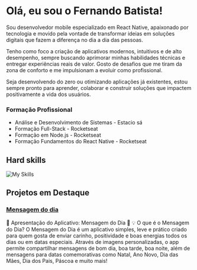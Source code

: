 # Olá, eu sou o Fernando Batista!
Sou desenvolvedor mobile especializado em React Native, apaixonado por tecnologia e movido pela vontade de transformar ideias em soluções digitais que fazem a diferença no dia a dia das pessoas.

Tenho como foco a criação de aplicativos modernos, intuitivos e de alto desempenho, sempre buscando aprimorar minhas habilidades técnicas e entregar experiências reais de valor. Gosto de desafios que me tiram da zona de conforto e me impulsionam a evoluir como profissional.

Seja desenvolvendo do zero ou otimizando aplicações já existentes, estou sempre pronto para aprender, colaborar e construir soluções que impactem positivamente a vida dos usuários.

### Formação Profissional
- Análise e Desenvolvimento de Sistemas - Estacio sá
- Formação Full-Stack - Rocketseat
- Formação em Node.js - Rocketseat
- Formação Fundamentos do React Native - Rocketseat

## Hard skills
![My Skills](https://skillicons.dev/icons?i=html,css,js,ts,react,figma,nodejs,express,mongodb,gi)

## Projetos em Destaque
### <a href="https://play.google.com/store/apps/details?id=com.fernando.bs14.mensagemdodia&pcampaignid=web_share" target="_blank">Mensagem do dia</a> 

🎉 Apresentação do Aplicativo: Mensagem do Dia 📱
💡 O que é o Mensagem do Dia?
O Mensagem do Dia é um aplicativo simples, leve e prático criado para quem gosta de enviar carinho, positividade e boas energias todos os dias ou em datas especiais. Através de imagens personalizadas, o app permite compartilhar mensagens de bom dia, boa tarde, boa noite, além de mensagens para datas comemorativas como Natal, Ano Novo, Dia das Mães, Dia dos Pais, Páscoa e muito mais!


  
